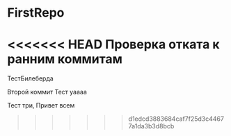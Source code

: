 # FirstRepo
<<<<<<< HEAD
Проверка отката к ранним коммитам
=======
ТестБилеберда


Второй коммит Тест уаааа



Тест три, Привет всем
>>>>>>> d1edcd3883684caf7f25d3c44677a1da3b3d8bcb
